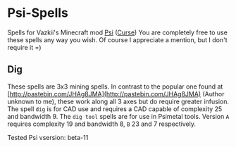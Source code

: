 # Psi-Spells
Spells for Vazkii's Minecraft mod [Psi](http://psi.vazkii.us/index.php) ([Curse](http://www.curse.com/mc-mods/minecraft/241665-psi))
You are completely free to use these spells any way you wish. Of course I appreciate a mention, but I don't require it =)

## Dig
These spells are 3x3 mining spells. In contrast to the popular one found at [http://pastebin.com/JHAg8JMA](http://pastebin.com/JHAg8JMA) (Author unknown to me), these work along all 3 axes but do require greater infusion. The spell ```dig``` is for CAD use and requires a CAD capable of complexity 25 and bandwidth 9. The ```dig tool``` spells are for use in Psimetal tools. Version ```A``` requires complexity 19 and bandwidth 8, ```B``` 23 and 7 respectively.

Tested Psi vsersion: beta-11
